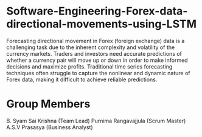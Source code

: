 # Software-Engineering-Forex-data-directional-movements-using-LSTM

Forecasting directional movement in Forex (foreign exchange) data is a challenging task due to the inherent complexity and volatility of the currency markets. Traders and investors need accurate predictions of whether a currency pair will move up or down in order to make informed decisions and maximize profits. Traditional time series forecasting techniques often struggle to capture the nonlinear and dynamic nature of Forex data, making it difficult to achieve reliable predictions.

# Group Members

B. Syam Sai Krishna (Team Lead)
Purnima Rangavajjula (Scrum Master)
A.S.V Prasasya (Business Analyst)


